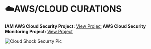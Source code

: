# ☁️AWS/CLOUD CURATIONS

**IAM AWS Cloud Security Project:** [View Project](https://github.com/jordanstewart-hub/AWS/blob/main/IAM-AWS-Cloud-Security.md)
**AWS Cloud Security Monitoring Project:** [View Project](https://github.com/jordanstewart-hub/AWS/blob/main/IAM-AWS-Cloud-Security.md)

![Cloud Shock Security Pic](https://github.com/user-attachments/assets/52bd404e-2596-40dc-993f-336371d53be8)


